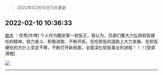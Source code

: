 > 2022年02月10日11点更新
<link rel="stylesheet" href="https://cdn.jsdelivr.net/gh/taotie6/sampleJSON@main/css/photo_show.css">
<meta name="referrer" content="no-referrer" />


 ## 2022-02-10 10:36:33 

 [㪚木](https://www.coolapk.com/feed/33435632?shareKey=N2EwYTJjM2U1NjZkNjIwNDdmZjc~) ：优秀[牛啤]
个人作为酷安第一软饭王，我认为，兄弟们要大力弘扬软饭硬吃的精神，努力奋斗、积极进取、不断开拓，在吃软饭的道路上大力发展、在软饭硬吃的方针上坚定不移，不断打开新局面，全面深化软饭事业的进程！！！[受虐滑稽] 

<div class="album">
<img class="img-item" src="http://image.coolapk.com/feed/2022/0210/10/1081091_fb2cc295_0592_2667_278@1440x2249.jpeg" />
</div>

 ------- 


